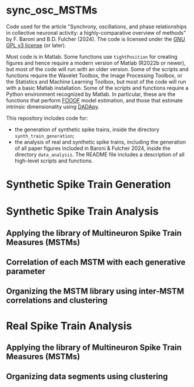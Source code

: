 # sync_osc_MSTMs
Code used for the article "Synchrony, oscillations, and phase relationships in collective neuronal activity: a highly-comparative overview of methods" by F. Baroni and B.D. Fulcher (2024).
The code is licensed under the [GNU GPL v3 license](http://www.gnu.org/licenses/gpl-3.0.html) (or later).

Most code is in Matlab. Some functions use `tightPosition` for creating figures and hence require a modern version of Matlab (R2022b or newer), but most of the code will run with an older version.
Some of the scripts and functions require the Wavelet Toolbox, the Image Processing Toolbox, or the Statistics and Machine Learning Toolbox, but most of the code will run with a basic Matlab installation.
Some of the scripts and functions require a Python environment recognized by Matlab. In particular, these are the functions that perform [FOOOF](https://github.com/fooof-tools/fooof) model estimation, and those that estimate intrinsic dimensionality using [DADApy](https://github.com/sissa-data-science/DADApy).

This repository includes code for:
- the generation of synthetic spike trains, inside the directory `synth_train_generation`;
- the analysis of real and synthetic spike trains, including the generation of all paper figures included in Baroni & Fulcher 2024, inside the directory `data_analysis`.
The README file includes a description of all high-level scripts and functions. 

# Synthetic Spike Train Generation

# Synthetic Spike Train Analysis
## Applying the library of Multineuron Spike Train Measures (MSTMs)

## Correlation of each MSTM with each generative parameter

## Organizing the MSTM library using inter-MSTM correlations and clustering

# Real Spike Train Analysis
## Applying the library of Multineuron Spike Train Measures (MSTMs)
## Organizing data segments using clustering








